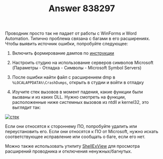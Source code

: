 ﻿---
title: "Answer 838297"
se.owner.user_id: 240512
se.owner.display_name: "MSDN.WhiteKnight"
se.owner.link: "https://ru.stackoverflow.com/users/240512/msdn-whiteknight"
se.answer_id: 838297
se.question_id: 831556
se.post_type: answer
se.score: 3
se.is_accepted: False
---
<p>Проводник просто так не падает от работы с WinForms и Word Automation. Типично проблема связана с багами в его расширениях. Чтобы выявить источник ошибки, попробуйте следующее:</p>

<ol>
<li><p>Включить формирование дампов по <a href="https://msdn.microsoft.com/en-us/library/windows/desktop/bb787181%28v=vs.85%29.aspx?f=255&amp;MSPPError=-2147217396" rel="nofollow noreferrer">инструкции</a></p></li>
<li><p>Настроить студию на использование серверов символов Microsoft (Параметры - Отладка - Символы - Microsoft Symbol Servers)</p></li>
<li><p>После ошибки найти файл с расширением dmp в <code>%LOCALAPPDATA%\CrashDumps</code>,  открыть в студии и войти в отладку</p></li>
<li><p>Изучите стек вызовов в момент падения, какие функции были вызваны и из каких DLL. Нужно смотреть на функции, расположенные ниже системных вызовов из ntdll и kernel32, это выглядит так:</p></li>
</ol>

<p><a href="https://i.stack.imgur.com/TRXgz.png" rel="nofollow noreferrer"><img src="https://i.stack.imgur.com/TRXgz.png" alt="стек"></a></p>

<p>Если они относятся к стороннему ПО, попробуйте удалить или переустановить его. Если они относятся к ПО от Microsoft, нужно искать соответствующее исправление или сообщать о баге, если его нет.</p>

<p>Можно также использовать утилиту <a href="http://www.nirsoft.net/utils/shexview.html" rel="nofollow noreferrer">ShellExView</a> для просмотра расширений проводника и отключения ненужных/багнутых. </p>
